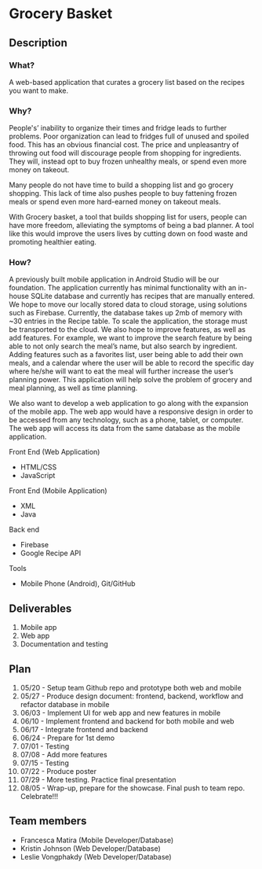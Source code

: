 # Grocery Basket
## Description
### What?

A web-based application that curates a grocery list based on the recipes you want to make.

### Why?

People's’ inability to organize their times and fridge leads to further problems. Poor organization can lead to fridges full of unused and spoiled food. This has an obvious financial cost. The price and unpleasantry of throwing out food will discourage people from shopping for ingredients. They will, instead opt to buy frozen unhealthy meals, or spend even more money on takeout.  

Many people do not have time to build a shopping list and go grocery shopping. This lack of time also pushes people to buy fattening frozen meals or spend even more hard-earned money on takeout meals. 

With Grocery basket, a tool that builds shopping list for users, people can have more freedom, alleviating the symptoms of being a bad planner. A tool like this would improve the users lives by cutting down on food waste and promoting healthier eating. 

### How?

A previously built mobile application in Android Studio will be our foundation. The application currently has minimal functionality with an in-house SQLite database and currently has recipes that are manually entered.  We hope to move our locally stored data to cloud storage, using solutions such as Firebase. Currently, the database takes up 2mb of memory with ~30 entries in the Recipe table. To scale the application, the storage must be transported to the cloud.  We also hope to improve features, as well as add features. For example, we want to improve the search feature by being able to not only search the meal’s name, but also search by ingredient. Adding features such as a favorites list, user being able to add their own meals, and a calendar where the user will be able to record the specific day where he/she will want to eat the meal will further increase the user’s planning power. This application will help solve the problem of grocery and meal planning, as well as time planning. 

We also want to develop a web application to go along with the expansion of the mobile app.  The web app would have a responsive design in order to be accessed from any technology, such as a phone, tablet, or computer.  The web app will access its data from the same database as the mobile application. 

Front End (Web Application)
* HTML/CSS
* JavaScript

Front End (Mobile Application)
* XML
* Java

Back end
* Firebase
* Google Recipe API

Tools
* Mobile Phone (Android), Git/GitHub

## Deliverables

1.	Mobile app
2.	Web app
3.	Documentation and testing 

## Plan

1.	05/20 - Setup team Github repo and prototype both web and mobile 
2.	05/27 - Produce design document: frontend, backend, workflow and refactor database in mobile 
3.	06/03 - Implement UI for web app and new features in mobile 
4.	06/10 - Implement frontend and backend for both mobile and web 
5.	06/17 - Integrate frontend and backend
6.	06/24 - Prepare for 1st demo 
7.	07/01 - Testing 
8.	07/08 - Add more features 
9.	07/15 - Testing
10.	07/22 - Produce poster 
11.	07/29 - More testing. Practice final presentation 
12.	08/05 - Wrap-up, prepare for the showcase. Final push to team repo. Celebrate!!!

## Team members

* Francesca Matira (Mobile Developer/Database)
* Kristin Johnson (Web Developer/Database)
* Leslie Vongphakdy (Web Developer/Database)

